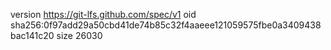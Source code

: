 version https://git-lfs.github.com/spec/v1
oid sha256:0f97add29a50cbd41de74b85c32f4aaeee121059575fbe0a3409438bac141c20
size 26030

